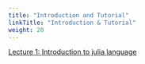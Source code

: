 ```yaml
---
title: "Introduction and Tutorial"
linkTitle: "Introduction & Tutorial"
weight: 20
---
```


[Lecture 1: Introduction to julia language](notebooks/)
